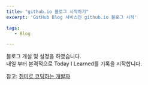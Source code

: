 ```yaml
---
title: "github.io 블로그 시작하기"
excerpt: 'GitHub Blog 서비스인 github.io 블로그 시작'

tags:
   - Blog

---
```


블로그 개설 및 설정을 하였습니다.<br />
내일 부터 본격적으로 Today I Learned를 기록을 시작합니다.

참고: [취미로 코딩하는 개발자](https://devinlife.com/howto%20github%20pages/category-tag/)